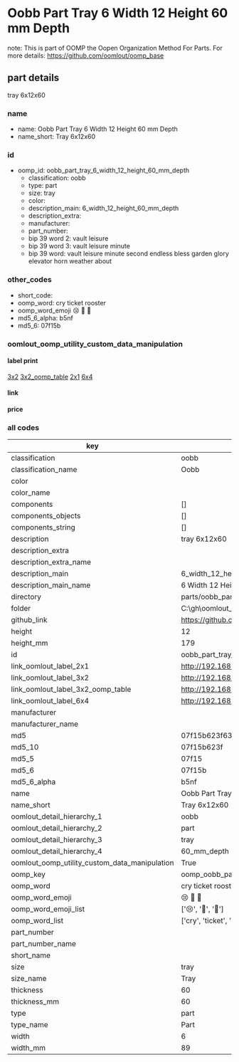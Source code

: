 # Oobb Part Tray 6 Width 12 Height 60 mm Depth  

note: This is part of OOMP the Oopen Organization Method For Parts. For more details: https://github.com/oomlout/oomp_base

##  part details
  



tray 6x12x60



### name
* name: Oobb Part Tray 6 Width 12 Height 60 mm Depth
* name_short: Tray 6x12x60 
### id
* oomp_id: oobb_part_tray_6_width_12_height_60_mm_depth
  * classification: oobb
  * type: part
  * size: tray
  * color: 
  * description_main: 6_width_12_height_60_mm_depth
  * description_extra: 
  * manufacturer: 
  * part_number: 
  * bip 39 word 2: vault leisure
  * bip 39 word 3: vault leisure minute
  * bip 39 word: vault leisure minute second endless bless garden glory elevator horn weather about

### other_codes
* short_code: 
* oomp_word: cry ticket rooster
* oomp_word_emoji :cry: :ticket: :rooster:
* md5_6_alpha: b5nf
* md5_6: 07f15b






### oomlout_oomp_utility_custom_data_manipulation
#### label print
[3x2](http://192.168.1.245:1112/?label=oomp%20b5nf)
[3x2_oomp_table](http://192.168.1.108:1112/?label=oomp%20b5nf)
[2x1](http://192.168.1.242:1112/?label=oomp%20b5nf)
[6x4](http://192.168.1.55:1112/?label=oomp%20b5nf)    

#### link

                              

#### price







### all codes 
| key | value |  
| --- | --- |  
| classification | oobb |  
| classification_name | Oobb |  
| color |  |  
| color_name |  |  
| components | [] |  
| components_objects | [] |  
| components_string | [] |  
| description | tray 6x12x60 |  
| description_extra |  |  
| description_extra_name |  |  
| description_main | 6_width_12_height_60_mm_depth |  
| description_main_name | 6 Width 12 Height 60 mm Depth |  
| directory | parts/oobb_part_tray_6_width_12_height_60_mm_depth |  
| folder | C:\gh\oomlout_oobb_version_4_generated_parts\parts\oobb_part_tray_6_width_12_height_60_mm_depth |  
| github_link | https://github.com/oomlout/oomlout_oomp_part_src/tree/main/parts/oobb_part_tray_6_width_12_height_60_mm_depth |  
| height | 12 |  
| height_mm | 179 |  
| id | oobb_part_tray_6_width_12_height_60_mm_depth |  
| link_oomlout_label_2x1 | http://192.168.1.242:1112/?label=oomp%20b5nf |  
| link_oomlout_label_3x2 | http://192.168.1.245:1112/?label=oomp%20b5nf |  
| link_oomlout_label_3x2_oomp_table | http://192.168.1.108:1112/?label=oomp%20b5nf |  
| link_oomlout_label_6x4 | http://192.168.1.55:1112/?label=oomp%20b5nf |  
| manufacturer |  |  
| manufacturer_name |  |  
| md5 | 07f15b623f638bf45ea4dc271a9fef8e |  
| md5_10 | 07f15b623f |  
| md5_5 | 07f15 |  
| md5_6 | 07f15b |  
| md5_6_alpha | b5nf |  
| name | Oobb Part Tray 6 Width 12 Height 60 mm Depth |  
| name_short | Tray 6x12x60  |  
| oomlout_detail_hierarchy_1 | oobb |  
| oomlout_detail_hierarchy_2 | part |  
| oomlout_detail_hierarchy_3 | tray |  
| oomlout_detail_hierarchy_4 | 60_mm_depth |  
| oomlout_oomp_utility_custom_data_manipulation | True |  
| oomp_key | oomp_oobb_part_tray_6_width_12_height_60_mm_depth |  
| oomp_word | cry ticket rooster |  
| oomp_word_emoji | :cry: :ticket: :rooster: |  
| oomp_word_emoji_list | [':cry:', ':ticket:', ':rooster:'] |  
| oomp_word_list | ['cry', 'ticket', 'rooster'] |  
| part_number |  |  
| part_number_name |  |  
| short_name |  |  
| size | tray |  
| size_name | Tray |  
| thickness | 60 |  
| thickness_mm | 60 |  
| type | part |  
| type_name | Part |  
| width | 6 |  
| width_mm | 89 |  
